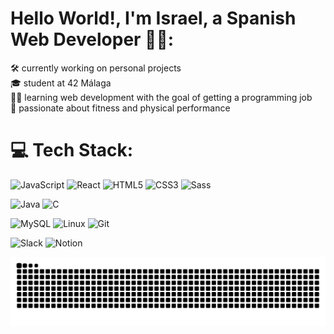 
# Hello World!, I'm Israel, a Spanish Web Developer 👋🏼:
🛠️ currently working on personal projects<br>
🎓 student at 42 Málaga<br>
👨‍💻 learning web development with the goal of getting a programming job<br>
💪 passionate about fitness and physical performance<br>

# 💻 Tech Stack:
![JavaScript](https://img.shields.io/badge/javascript-%23323330.svg?style=for-the-badge&logo=javascript&logoColor=%23F7DF1E)
![React](https://img.shields.io/badge/react-%2320232a.svg?style=for-the-badge&logo=react&logoColor=%2361DAFB)
![HTML5](https://img.shields.io/badge/html5-%23E34F26.svg?style=for-the-badge&logo=html5&logoColor=white)
![CSS3](https://img.shields.io/badge/css3-%231572B6.svg?style=for-the-badge&logo=css3&logoColor=white)
![Sass](https://img.shields.io/badge/sass-%23CC6699.svg?style=for-the-badge&logo=sass&logoColor=white)

![Java](https://img.shields.io/badge/java-%23ED8B00.svg?style=for-the-badge&logo=openjdk&logoColor=white)
![C](https://img.shields.io/badge/C-%2300599C.svg?style=for-the-badge&logo=c&logoColor=white)

![MySQL](https://img.shields.io/badge/mysql-%2300f.svg?style=for-the-badge&logo=mysql&logoColor=white)
![Linux](https://img.shields.io/badge/Linux-FCC624?style=for-the-badge&logo=linux&logoColor=black)
![Git](https://img.shields.io/badge/git-%23F05033.svg?style=for-the-badge&logo=git&logoColor=white)

![Slack](https://img.shields.io/badge/slack-%234A154B.svg?style=for-the-badge&logo=slack&logoColor=white)
![Notion](https://img.shields.io/badge/notion-%23000000.svg?style=for-the-badge&logo=notion&logoColor=white)


<picture>
  <source media="(prefers-color-scheme: dark)" srcset="https://raw.githubusercontent.com/israelguerreroortiz/israelguerreroortiz/output/github-snake-dark.svg" />
  <source media="(prefers-color-scheme: light)" srcset="https://raw.githubusercontent.com/israelguerreroortiz/israelguerreroortiz/output/github-snake.svg" />
  <img alt="github-snake" src="https://raw.githubusercontent.com/israelguerreroortiz/israelguerreroortiz/output/github-snake.svg" />
</picture>
